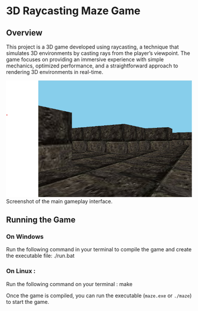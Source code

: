 # 3D Raycasting Maze Game

## Overview
This project is a 3D game developed using raycasting, a technique that simulates 3D environments by casting rays from the player’s viewpoint. The game focuses on providing an immersive experience with simple mechanics, optimized performance, and a straightforward approach to rendering 3D environments in real-time.

![Gameplay Screenshot](screenshot1.png)
Screenshot of the main gameplay interface.

## Running the Game
### On Windows
Run the following command in your terminal to compile the game and create the executable file:
./run.bat


### On Linux :
Run the following command on your terminal :
make

Once the game is compiled, you can run the executable (`maze.exe` or `./maze`) to start the game.
    
    

